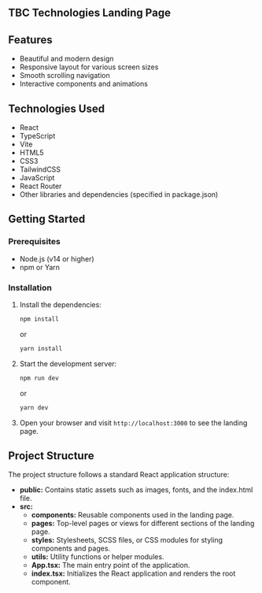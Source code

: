 ## TBC Technologies Landing Page

## Features
- Beautiful and modern design
- Responsive layout for various screen sizes
- Smooth scrolling navigation
- Interactive components and animations

## Technologies Used
- React
- TypeScript
- Vite
- HTML5
- CSS3
- TailwindCSS
- JavaScript
- React Router
- Other libraries and dependencies (specified in package.json)

## Getting Started

### Prerequisites

- Node.js (v14 or higher)
- npm or Yarn

### Installation
1. Install the dependencies:

   ```bash
   npm install
   ```

   or

   ```bash
   yarn install
   ```

2. Start the development server:

   ```bash
   npm run dev
   ```

   or

   ```bash
   yarn dev
   ```

3. Open your browser and visit `http://localhost:3000` to see the landing page.

## Project Structure
The project structure follows a standard React application structure:

- **public:** Contains static assets such as images, fonts, and the index.html file.
- **src:**
  - **components:** Reusable components used in the landing page.
  - **pages:** Top-level pages or views for different sections of the landing page.
  - **styles:** Stylesheets, SCSS files, or CSS modules for styling components and pages.
  - **utils:** Utility functions or helper modules.
  - **App.tsx:** The main entry point of the application.
  - **index.tsx:** Initializes the React application and renders the root component.

